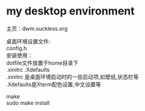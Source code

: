 my desktop environment  
======================
主页：dwm.suckless.org  
  
桌面环境设置文件:   
config.h     
安装使用：   
dotfile文件放置于home目录下   
.xinitrc .Xdefaults   
.xinitrc 是桌面环境启动时的一些启动项,如壁纸,状态栏等  
.Xdefaults是Xterm配色设置,中文设置等   

make  
sudo make install   


